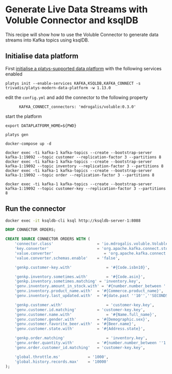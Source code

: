 # Generate Live Data Streams with Voluble Connector and ksqlDB

This recipe will show how to use the Voluble Connector to generate data streams into Kafka topics using ksqlDB. 

## Initialise data platform

First [initialise a platys-supported data platform](../documentation/getting-started) with the following services enabled

```
platys init --enable-services KAFKA,KSQLDB,KAFKA_CONNECT -s trivadis/platys-modern-data-platform -w 1.13.0
```

edit the `config.yml` and add the connector to the following property

```
      KAFKA_CONNECT_connectors: 'mdrogalis/voluble:0.3.0'
```

start the platform

```
export DATAPLATFORM_HOME=${PWD}

platys gen

docker-compose up -d
```

```
docker exec -ti kafka-1 kafka-topics --create --bootstrap-server kafka-1:19092 --topic customer --replication-factor 3 --partitions 8
docker exec -ti kafka-1 kafka-topics --create --bootstrap-server kafka-1:19092 --topic inventory --replication-factor 3 --partitions 8
docker exec -ti kafka-1 kafka-topics --create --bootstrap-server kafka-1:19092 --topic order --replication-factor 3 --partitions 8

docker exec -ti kafka-1 kafka-topics --create --bootstrap-server kafka-1:19092 --topic customer-key --replication-factor 3 --partitions 8
```


## Run the connector

```bash
docker exec -it ksqldb-cli ksql http://ksqldb-server-1:8088
```

```sql
DROP CONNECTOR ORDERS;

CREATE SOURCE CONNECTOR ORDERS WITH (
    'connector.class'                   = 'io.mdrogalis.voluble.VolubleSourceConnector',
    'key.converter'                     = 'org.apache.kafka.connect.storage.StringConverter',
    'value.converter'				       = 'org.apache.kafka.connect.json.JsonConverter',
    'value.converter.schemas.enable'    = 'false',

    'genkp.customer-key.with'				= '#{Code.isbn10}',

    'genkp.inventory.sometimes.with'		= '#{Code.asin}',
    'genkp.inventory.sometimes.matching' = 'inventory.key',
    'genv.inventory.amount_in_stock.with' = '#{number.number_between ''5'',''15''}',
    'genv.inventory.product_name.with'	= '#{Commerce.product_name}',
    'genv.inventory.last_updated.with'	= '#{date.past ''10'',''SECONDS''}',

    'genkp.customer.with'					= 'customer-key.key',
    'genv.customer.id.matching'         = 'customer-key.key',
    'genv.customer.name.with'				= '#{Name.full_name}',
    'genv.customer.gender.with'			= '#{Demographic.sex}',
    'genv.customer.favorite_beer.with'	= '#{Beer.name}',
    'genv.customer.state.with'			= '#{Address.state}',

    'genkp.order.matching'					= 'inventory.key',
    'genv.order.quantity.with'			= '#{number.number_between ''1'',''5''}',
    'genv.order.customer_id.matching'	= 'customer-key.key',

    'global.throttle.ms'			= '1000',
    'global.history.records.max'	= '10000'
);
```